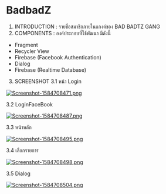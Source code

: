 # BadbadZ
1. INTRODUCTION : รายชื่อสมาชิกภายในแกงค์ของ  BAD BADTZ GANG
2. COMPONENTS : องค์ประกอบที่ใช้พัฒนา มีดังนี้
- Fragment
- Recycler View
- Firebase (Facebook Authentication)
- Dialog
- Firebase (Realtime Database)

3. SCREENSHOT
3.1 หน้า Login

[![Screenshot-1584708471.png](https://i.postimg.cc/pXqjcPLs/Screenshot-1584708471.png)](https://postimg.cc/mt1htfM9)

3.2 LoginFaceBook

[![Screenshot-1584708487.png](https://i.postimg.cc/sx2jMCC2/Screenshot-1584708487.png)](https://postimg.cc/sQtdL8XF)

3.3 หน้าหลัก

[![Screenshot-1584708495.png](https://i.postimg.cc/rF0T3J87/Screenshot-1584708495.png)](https://postimg.cc/vcsC65xv)

3.4 เลือกรายการ

[![Screenshot-1584708498.png](https://i.postimg.cc/dVFqCCYX/Screenshot-1584708498.png)](https://postimg.cc/PP6ssPNz)

3.5 Dialog

[![Screenshot-1584708504.png](https://i.postimg.cc/bJtML60R/Screenshot-1584708504.png)](https://postimg.cc/bDq3w9BG)
